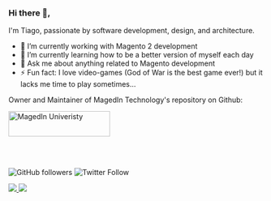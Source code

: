 ### Hi there 👋,

I'm Tiago, passionate by software development, design, and architecture.

- 🔭 I’m currently working with Magento 2 development
- 🌱 I’m currently learning how to be a better version of myself each day
- 💬 Ask me about anything related to Magento development
- ⚡ Fun fact: I love video-games (God of War is the best game ever!) but it lacks me time to play sometimes...

Owner and Maintainer of MagedIn Technology's repository on Github:

<a href="https://github.com/magedin">
  <img src="https://university.magedin.com/wp-content/uploads/2019/03/magedin-university-dark-1.svg" alt="MagedIn Univeristy" width="200px" height="50"/>
</a>

<br><br>

![GitHub followers](https://img.shields.io/github/followers/tiagosampaio?style=social)
![Twitter Follow](https://img.shields.io/twitter/follow/theTiagoSampaio?style=social)

<a href="https://www.linkedin.com/in/tsampaio/">
  <img src="https://img.shields.io/badge/LinkedIn-tsampaio-blue"/>
</a>
<a href="https://twitter.com/theTiagoSampaio">
  <img src="https://img.shields.io/badge/Twitter-%40theTiagoSampaio-blue"/>
</a>

<!--
**tiagosampaio/tiagosampaio** is a ✨ _special_ ✨ repository because its `README.md` (this file) appears on your GitHub profile.

Here are some ideas to get you started:

- 🔭 I’m currently working on ...
- 🌱 I’m currently learning ...
- 👯 I’m looking to collaborate on ...
- 🤔 I’m looking for help with ...
- 💬 Ask me about ...
- 📫 How to reach me: ...
- 😄 Pronouns: ...
- ⚡ Fun fact: ...
-->
